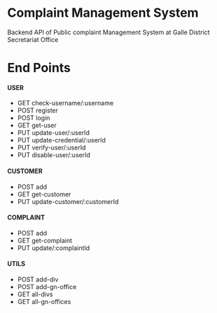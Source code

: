 # Complaint Management System

Backend API of Public complaint Management System
at Galle District Secretariat Office

# End Points

#### USER
- GET check-username/:username
- POST register
- POST login
- GET get-user
- PUT update-user/:userId
- PUT update-credential/:userId
- PUT verify-user/:userId
- PUT disable-user/:userId

#### CUSTOMER
- POST add
- GET get-customer
- PUT update-customer/:customerId

#### COMPLAINT
- POST add
- GET get-complaint
- PUT update/:complaintId

#### UTILS
- POST add-div
- POST add-gn-office
- GET all-divs
- GET all-gn-offices